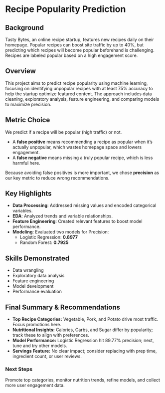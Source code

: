 # Recipe Popularity Prediction

## Background  
Tasty Bytes, an online recipe startup, features new recipes daily on their homepage. Popular recipes can boost site traffic by up to 40%, but predicting which recipes will become popular beforehand is challenging. Recipes are labeled popular based on a high engagement score.

## Overview  
This project aims to predict recipe popularity using machine learning, focusing on identifying unpopular recipes with at least 75% accuracy to help the startup optimize featured content. The approach includes data cleaning, exploratory analysis, feature engineering, and comparing models to maximize precision.

## Metric Choice  
We predict if a recipe will be popular (high traffic) or not.  
- A **false positive** means recommending a recipe as popular when it’s actually unpopular, which wastes homepage space and lowers engagement.  
- A **false negative** means missing a truly popular recipe, which is less harmful here.  

Because avoiding false positives is more important, we chose **precision** as our key metric to reduce wrong recommendations.

## Key Highlights  
- **Data Processing**: Addressed missing values and encoded categorical variables.  
- **EDA**: Analyzed trends and variable relationships.  
- **Feature Engineering**: Created relevant features to boost model performance.  
- **Modeling**: Evaluated two models for Precision:  
  - Logistic Regression: **0.8977**  
  - Random Forest: **0.7925**  

## Skills Demonstrated  
- Data wrangling  
- Exploratory data analysis  
- Feature engineering  
- Model development  
- Performance evaluation

## Final Summary & Recommendations

- **Top Recipe Categories:** Vegetable, Pork, and Potato drive most traffic. Focus promotions here.  
- **Nutritional Insights:** Calories, Carbs, and Sugar differ by popularity; track these to align with preferences.  
- **Model Performance:** Logistic Regression hit 89.77% precision; next, tune and try other models.  
- **Servings Feature:** No clear impact; consider replacing with prep time, ingredient count, or user reviews.

### Next Steps  
Promote top categories, monitor nutrition trends, refine models, and collect more user engagement data.
